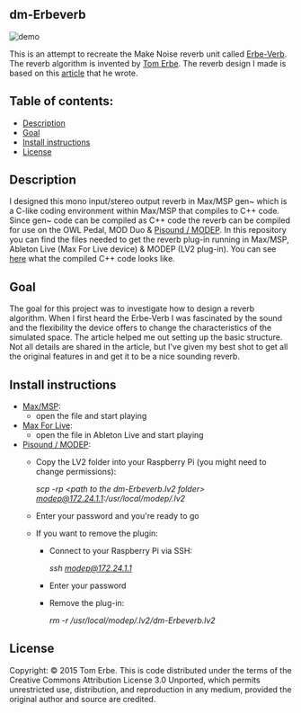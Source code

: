 ## dm-Erbeverb
![demo](http://www.giphy.com/gifs/llrmivpom8WzVyY53h)

This is an attempt to recreate the Make Noise reverb unit called [Erbe-Verb](http://www.makenoisemusic.com/modules/erbe-verb). The reverb algorithm is invented by [Tom Erbe](http://www.soundhack.com/). The reverb design I made is based on this [article](https://quod.lib.umich.edu/cgi/p/pod/dod-idx/building-the-erbe-verb-extending-the-feedback-delay-network.pdf?c=icmc;idno=bbp2372.2015.054;format=pdf) that he wrote.

## Table of contents:
- [Description](#Description)
- [Goal](#Goal)
- [Install instructions](#Install-instructions)
- [License](#License)

## Description
I designed this mono input/stereo output reverb in Max/MSP gen~ which is a C-like coding environment within Max/MSP that compiles to C++ code. Since gen~ code can be compiled as C++ code the reverb can be compiled for use on the OWL Pedal, MOD Duo & [Pisound / MODEP](https://blokas.io/modep/). In this repository you can find the files needed to get the reverb plug-in running in Max/MSP, Ableton Live (Max For Live device) & MODEP (LV2 plug-in). You can see [here](./modep/src/gen_exported.cpp) what the compiled C++ code looks like.

## Goal
The goal for this project was to investigate how to design a reverb algorithm. When I first heard the Erbe-Verb I was fascinated by the sound and the flexibility the device offers to change the characteristics of the simulated space. The article helped me out setting up the basic structure. Not all details are shared in the article, but I've given my best shot to get all the original features in and get it to be a nice sounding reverb.

## Install instructions
- [Max/MSP](./max-msp):
  - open the file and start playing
- [Max For Live](./max-for-live): 
  - open the file in Ableton Live and start playing
- [Pisound / MODEP](./modep):
  - Copy the LV2 folder into your Raspberry Pi (you might need to change permissions):
  
    *scp -rp \<path to the dm-Erbeverb.lv2 folder\> modep@172.24.1.1:/usr/local/modep/.lv2*
  - Enter your password and you're ready to go
  - If you want to remove the plugin:
    - Connect to your Raspberry Pi via SSH:
    
      *ssh modep@172.24.1.1*
    - Enter your password
    - Remove the plug-in:
    
      *rm -r /usr/local/modep/.lv2/dm-Erbeverb.lv2*

## License
Copyright: © 2015 Tom Erbe. This is code distributed under the terms of the Creative Commons Attribution License 3.0 Unported, which permits unrestricted use, distribution, and reproduction in any medium, provided the original author and source are credited.



